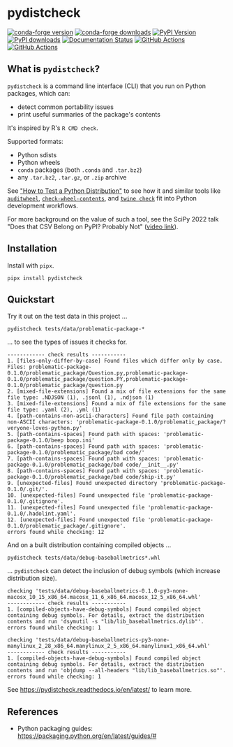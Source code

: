 # pydistcheck

[![conda-forge version](https://img.shields.io/conda/vn/conda-forge/pydistcheck.svg)](https://anaconda.org/conda-forge/pydistcheck)
[![conda-forge downloads](https://img.shields.io/conda/dn/conda-forge/pydistcheck.svg)](https://anaconda.org/conda-forge/pydistcheck)
[![PyPI Version](https://img.shields.io/pypi/v/pydistcheck.svg?logo=pypi&logoColor=white)](https://pypi.org/project/pydistcheck)
[![PyPI downloads](https://static.pepy.tech/badge/pydistcheck)](https://pypi.org/project/pydistcheck)
[![Documentation Status](https://readthedocs.org/projects/pydistcheck/badge/?version=latest)](https://pydistcheck.readthedocs.io/)
[![GitHub Actions](https://github.com/jameslamb/pydistcheck/workflows/unit-tests/badge.svg?branch=main)](https://github.com/jameslamb/pydistcheck/actions/workflows/unit-tests.yml)
[![GitHub Actions](https://github.com/jameslamb/pydistcheck/workflows/smoke-tests/badge.svg?branch=main)](https://github.com/jameslamb/pydistcheck/actions/workflows/smoke-tests.yml)

## What is `pydistcheck`?

`pydistcheck` is a command line interface (CLI) that you run on Python packages, which can:

* detect common portability issues
* print useful summaries of the package's contents

It's inspired by R's `R CMD check`.

Supported formats:

* Python sdists
* Python wheels
* `conda` packages (both `.conda` and `.tar.bz2`)
* any `.tar.bz2`, `.tar.gz`, or `.zip` archive

See ["How to Test a Python Distribution"](https://pydistcheck.readthedocs.io/en/latest/how-to-test-a-python-distribution.html) to see how it and similar tools like [`auditwheel`](https://github.com/pypa/auditwheel), [`check-wheel-contents`](https://github.com/jwodder/check-wheel-contents), and [`twine check`](https://twine.readthedocs.io/en/stable/#twine-check) fit into Python development workflows.

For more background on the value of such a tool, see the SciPy 2022 talk "Does that CSV Belong on PyPI? Probably Not" ([video link](https://www.youtube.com/watch?v=1a7g5l_g_U8)).

## Installation

Install with `pipx`.

```shell
pipx install pydistcheck
```

## Quickstart

Try it out on the test data in this project ...

```shell
pydistcheck tests/data/problematic-package-*
```

... to see the types of issues it checks for.

```text
------------ check results -----------
1. [files-only-differ-by-case] Found files which differ only by case. Files: problematic-package-0.1.0/problematic_package/Question.py,problematic-package-0.1.0/problematic_package/question.PY,problematic-package-0.1.0/problematic_package/question.py
2. [mixed-file-extensions] Found a mix of file extensions for the same file type: .NDJSON (1), .jsonl (1), .ndjson (1)
3. [mixed-file-extensions] Found a mix of file extensions for the same file type: .yaml (2), .yml (1)
4. [path-contains-non-ascii-characters] Found file path containing non-ASCII characters: 'problematic-package-0.1.0/problematic_package/?veryone-loves-python.py'
5. [path-contains-spaces] Found path with spaces: 'problematic-package-0.1.0/beep boop.ini'
6. [path-contains-spaces] Found path with spaces: 'problematic-package-0.1.0/problematic_package/bad code/'
7. [path-contains-spaces] Found path with spaces: 'problematic-package-0.1.0/problematic_package/bad code/__init__.py'
8. [path-contains-spaces] Found path with spaces: 'problematic-package-0.1.0/problematic_package/bad code/ship-it.py'
9. [unexpected-files] Found unexpected directory 'problematic-package-0.1.0/.git/'.
10. [unexpected-files] Found unexpected file 'problematic-package-0.1.0/.gitignore'.
11. [unexpected-files] Found unexpected file 'problematic-package-0.1.0/.hadolint.yaml'.
12. [unexpected-files] Found unexpected file 'problematic-package-0.1.0/problematic_package/.gitignore'.
errors found while checking: 12
```

And on a built distribution containing compiled objects ...

```shell
pydistcheck tests/data/debug-baseballmetrics*.whl
```

... `pydistcheck` can detect the inclusion of debug symbols (which increase distribution size).

```text
checking 'tests/data/debug-baseballmetrics-0.1.0-py3-none-macosx_10_15_x86_64.macosx_11_6_x86_64.macosx_12_5_x86_64.whl'
------------ check results -----------
1. [compiled-objects-have-debug-symbols] Found compiled object containing debug symbols. For details, extract the distribution contents and run 'dsymutil -s "lib/lib_baseballmetrics.dylib"'.
errors found while checking: 1

checking 'tests/data/debug-baseballmetrics-py3-none-manylinux_2_28_x86_64.manylinux_2_5_x86_64.manylinux1_x86_64.whl'
------------ check results -----------
1. [compiled-objects-have-debug-symbols] Found compiled object containing debug symbols. For details, extract the distribution contents and run 'objdump --all-headers "lib/lib_baseballmetrics.so"'.
errors found while checking: 1
```

See https://pydistcheck.readthedocs.io/en/latest/ to learn more.

## References

* Python packaging guides: https://packaging.python.org/en/latest/guides/#
